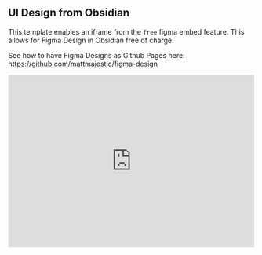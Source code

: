 ## UI Design from Obsidian

This template enables an iframe from the `free` figma embed feature.  This allows for Figma Design in Obsidian free of charge.

See how to have Figma Designs as Github Pages here: https://github.com/mattmajestic/figma-design

<iframe style="border: 1px solid rgba(0, 0, 0, 0.1);" width="500" height="350" src="https://www.figma.com/embed?embed_host=share&url=https%3A%2F%2Fwww.figma.com%2Fdesign%2FtPL9D7MIUqTY7DAJIOClmq%2FObsidian%3Fnode-id%3D1-8%26t%3DHdYGPY5gCFXYQipp-1" allowfullscreen></iframe>



